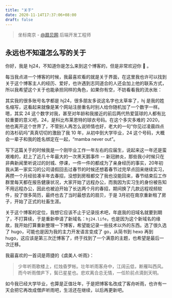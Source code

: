 ```yaml
---
title: "关于"
date: 2020-11-14T17:37:06+08:00
draft: false
---
```

> 坐标南京 - [@扇贝网](https://www.shanbay.com/) 后端开发工程师 
## 永远也不知道怎么写的关于
你好，我是 hj24，不知道你是怎么来到这个博客的，但是非常欢迎你 👏 。

每当我点进一个博客的时候，我最喜欢看的就是关于界面，在这里我也许可以找到关于这个博客主人的经历、爱好，也许遇到志同道合的人还会加上他的联系方式，所以我希望这个关于也能承担同样的角色，如果你有空，不妨看看我的流水账：

其实我的很多账号名字都是 hj24，很多朋友多说这名字也太草率了，hj 是我的姓名缩写，这看起来就像是某个网站注册重名时别人给你随机加了一个数字一样。嗯，其实 24 这个数字对我，甚至对年龄和我接近的前后两代热爱篮球的人都有比较重要的意义吧，24，是科比布莱恩特的球衣号码。在这个多灾多难的 2020，他也离开这个世界了，不管别人再怎么说矫情也好，老大的一句“你见过凌晨四点的洛杉矶吗”真真切切的激励了我 10 年，从初中到大学毕业，24 这个号码，大概会一辈子和我的姓名绑定在一起，“mamba never out”。

写下这篇关于的时候我是一个刚毕业工作一年左右的应届生，说起来这一年还是蛮艰难的，赶上了近几十年最大的一次黑天鹅事件 -- 新冠肺炎，那些我小时候只在非典新闻里听说过的封城、停课，一件一件的都成为了亲身经历的事实，20年初我从第一家实习的公司请假回去过春节的时候还想着春节过完早点回来继续实习，再攒一个月经验凑半年去春招，没想到房租都交了我也没能回来，春节结束后工作群里每天都在报告健康状况，大家开始了远程办公，而我因为实习生的身份被告知不用远程办公，因此也被迫开始了长达两个月的春招，期间换了几款远程视频软件，投了很多简历，最终也去了当时最想去的扇贝，于是 3月初在南京重新租了房子，开始了正式的社畜生涯。

关于这个博客的定位，我想它应该不止于记录技术吧，年底我的旧域名就要到期了，不打算续，于是重新申请了新域名：`hj24.life`，也是因为这个新域名的缘故，我开始打算重新整理一下博客，希望能记录一些技术以外的东西。选了很久选了 hugo，可能也是因为我的主力开发语言变成了 go，从简书到 hexo 再到 hugo，这应该是第三次迁博客了，终于找到了一个满意的主题，也希望是最后一次迁移。

我最喜欢的一首词是蒋捷的《虞美人·听雨》：

>少年听雨歌楼上，红烛昏罗帐。壮年听雨客舟中，江阔云低，断雁叫西风。
而今听雨僧庐下，鬓已星星也。悲欢离合总无情，一任阶前点滴到天明。

如今我已经大学毕业，也算是正值壮年，于是把博客名改成了客舟听雨，也许有一天会把它再改成僧庐听雨吧，生活还在继续，以后再更新吧。
